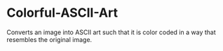 # Colorful-ASCII-Art
Converts an image into ASCII art such that it is color coded in a way that resembles the original image. 
